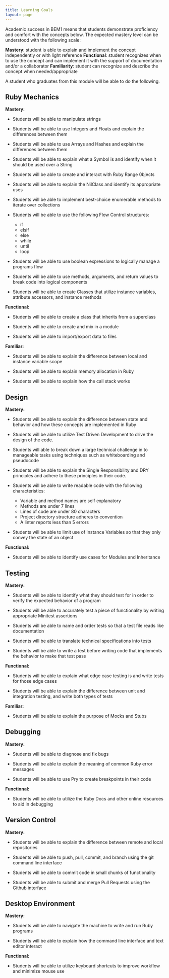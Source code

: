 ```yaml
---
title: Learning Goals
layout: page
---
```


Academic success in BEM1 means that students demonstrate proficiency and comfort with the concepts below. The expected mastery level can be understood with the following scale:

**Mastery**: student is able to explain and implement the concept independently or with light reference
**Functional**: student recognizes when to use the concept and can implement it with the support of documentation and/or a collaborator
**Familiarity**: student can recognize and describe the concept when needed/appropriate

A student who graduates from this module will be able to do the following.

## Ruby Mechanics

**Mastery:**

* Students will be able to manipulate strings

* Students will be able to use Integers and Floats and explain the differences between them

* Students will be able to use Arrays and Hashes and explain the differences between them

* Students will be able to explain what a Symbol is and identify when it should be used over a String

* Students will be able to create and interact with Ruby Range 0bjects

* Students will be able to explain the NilClass and identify its appropriate uses

* Students will be able to implement best-choice enumerable methods to iterate over collections

* Students will be able to use the following Flow Control structures:
  * if
  * elsif
  * else
  * while
  * until
  * loop

* Students will be able to use boolean expressions to logically manage a programs flow

* Students will be able to use methods, arguments, and return values to break code into logical components

* Students will be able to create Classes that utilize instance variables, attribute accessors, and instance methods

**Functional:**

* Students will be able to create a class that inherits from a superclass

* Students will be able to create and mix in a module

* Students will be able to import/export data to files

**Familiar:**

* Students will be able to explain the difference between local and instance variable scope

* Students will be able to explain memory allocation in Ruby

* Students will be able to explain how the call stack works

## Design

**Mastery:**

* Students will be able to explain the difference between state and behavior and how these concepts are implemented in Ruby

* Students will be able to utilize Test Driven Development to drive the design of the code.

* Students will able to break down a large technical challenge in to manageable tasks using techniques such as whiteboarding and pseudocode

* Students will be able to explain the Single Responsibility and DRY principles and adhere to these principles in their code.

* Students will be able to write readable code with the following characteristics:
  * Variable and method names are self explanatory
  * Methods are under 7 lines
  * Lines of code are under 80 characters
  * Project directory structure adheres to convention
  * A linter reports less than 5 errors

* Students will be able to limit use of Instance Variables so that they only convey the state of an object

**Functional:**

* Students will be able to identify use cases for Modules and Inheritance

## Testing

**Mastery:**

* Students will be able to identify what they should test for in order to verify the expected behavior of a program

* Students will be able to accurately test a piece of functionality by writing appropriate Minitest assertions

* Students will be able to name and order tests so that a test file reads like documentation

* Students will be able to translate technical specifications into tests

* Students will be able to write a test before writing code that implements the behavior to make that test pass

**Functional:**

* Students will be able to explain what edge case testing is and write tests for those edge cases

* Students will be able to explain the difference between unit and integration testing, and write both types of tests

**Familiar:**

* Students will be able to explain the purpose of Mocks and Stubs

## Debugging

**Mastery:**

* Students will be able to diagnose and fix bugs

* Students will be able to explain the meaning of common Ruby error messages

* Students will be able to use Pry to create breakpoints in their code

**Functional:**

* Students will be able to utilize the Ruby Docs and other online resources to aid in debugging


## Version Control

**Mastery:**

* Students will be able to explain the difference between remote and local repositories

* Students will be able to push, pull, commit, and branch using the git command line interface

* Students will be able to commit code in small chunks of functionality

* Students will be able to submit and merge Pull Requests using the Github interface

## Desktop Environment

**Mastery:**

* Students will be able to navigate the machine to write and run Ruby programs

* Students will be able to explain how the command line interface and text editor interact

**Functional:**

* Students will be able to utilize keyboard shortcuts to improve workflow and minimize mouse use
